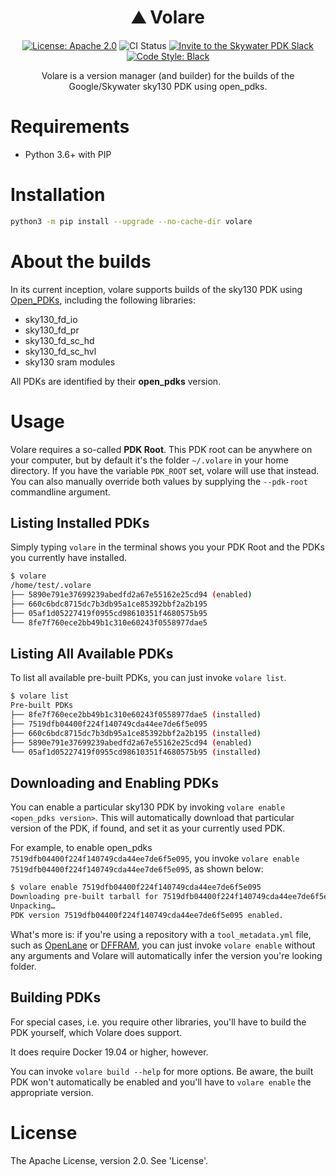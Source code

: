 <h1 align="center">⛰️ Volare</h1>
<p align="center">
    <a href="https://opensource.org/licenses/Apache-2.0"><img src="https://img.shields.io/badge/License-Apache%202.0-blue.svg" alt="License: Apache 2.0"/></a>
    <img src="https://github.com/efabless/volare/actions/workflows/ci.yml/badge.svg?branch=main" alt="CI Status" />
    <a href="https://invite.skywater.tools"><img src="https://img.shields.io/badge/Community-Skywater%20PDK%20Slack-ff69b4?logo=slack" alt="Invite to the Skywater PDK Slack"/></a>
    <a href="https://github.com/psf/black"><img src="https://img.shields.io/badge/code%20style-black-000000.svg" alt="Code Style: Black"/></a>
</p>

<p align="center">Volare is a version manager (and builder) for the builds of the Google/Skywater sky130 PDK using open_pdks.</p>

# Requirements
* Python 3.6+ with PIP

# Installation
```sh
python3 -m pip install --upgrade --no-cache-dir volare
```

# About the builds
In its current inception, volare supports builds of the sky130 PDK using [Open_PDKs](https://github.com/efabless/open_pdks), including the following libraries:
* sky130_fd_io
* sky130_fd_pr
* sky130_fd_sc_hd
* sky130_fd_sc_hvl
* sky130 sram modules

All PDKs are identified by their **open_pdks** version.

# Usage
Volare requires a so-called **PDK Root**. This PDK root can be anywhere on your computer, but by default it's the folder `~/.volare` in your home directory. If you have the variable `PDK_ROOT` set, volare will use that instead. You can also manually override both values by supplying the `--pdk-root` commandline argument.

## Listing Installed PDKs
Simply typing `volare` in the terminal shows you your PDK Root and the PDKs you currently have installed.

```sh
$ volare
/home/test/.volare
├── 5890e791e37699239abedfd2a67e55162e25cd94 (enabled)
├── 660c6bdc8715dc7b3db95a1ce85392bbf2a2b195
├── 05af1d05227419f0955cd98610351f4680575b95
└── 8fe7f760ece2bb49b1c310e60243f0558977dae5
```

## Listing All Available PDKs
To list all available pre-built PDKs, you can just invoke `volare list`.

```sh
$ volare list
Pre-built PDKs
├── 8fe7f760ece2bb49b1c310e60243f0558977dae5 (installed)
├── 7519dfb04400f224f140749cda44ee7de6f5e095
├── 660c6bdc8715dc7b3db95a1ce85392bbf2a2b195 (installed)
├── 5890e791e37699239abedfd2a67e55162e25cd94 (enabled)
└── 05af1d05227419f0955cd98610351f4680575b95 (installed)
```

## Downloading and Enabling PDKs
You can enable a particular sky130 PDK by invoking `volare enable <open_pdks version>`. This will automatically download that particular version of the PDK, if found, and set it as your currently used PDK.

For example, to enable open_pdks `7519dfb04400f224f140749cda44ee7de6f5e095`, you invoke `volare enable 7519dfb04400f224f140749cda44ee7de6f5e095`, as shown below:

```sh
$ volare enable 7519dfb04400f224f140749cda44ee7de6f5e095
Downloading pre-built tarball for 7519dfb04400f224f140749cda44ee7de6f5e095… ━━━━━━━━━━━━━━━━━━━━━━━━━━━━━━━━━━━━━━━━ 100% 0:00:00
Unpacking…                                                                  ━━━━━━━━━━━━━━━━━━━━━━━━━━━━━━━━━━━━━━━━ 100% 0:00:00
PDK version 7519dfb04400f224f140749cda44ee7de6f5e095 enabled.
```

What's more is: if you're using a repository with a `tool_metadata.yml` file, such as [OpenLane](https://github.com/The-OpenROAD-Project/OpenLane) or [DFFRAM](https://github.com/Cloud-V/DFFRAM), you can just invoke `volare enable` without any arguments and Volare will automatically infer the version you're looking folder.

## Building PDKs
For special cases, i.e. you require other libraries, you'll have to build the PDK yourself, which Volare does support.

It does require Docker 19.04 or higher, however.

You can invoke `volare build --help` for more options. Be aware, the built PDK won't automatically be enabled and you'll have to `volare enable` the appropriate version.

# License
The Apache License, version 2.0. See 'License'.
